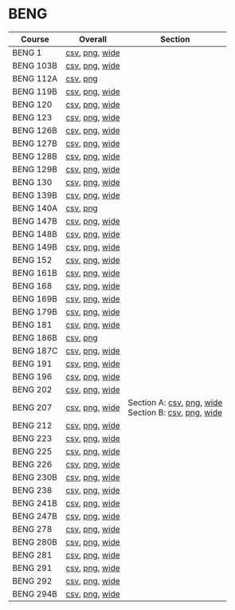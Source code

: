 # BENG

| Course | Overall | Section |
| ------ | ------- | ------- |
| BENG 1 | [csv](https://github.com/UCSD-Historical-Enrollment-Data/2024Winter/blob/main/overall/BENG%201.csv), [png](https://raw.githubusercontent.com/UCSD-Historical-Enrollment-Data/2024Winter/main/plot_overall/BENG%201.png), [wide](https://raw.githubusercontent.com/UCSD-Historical-Enrollment-Data/2024Winter/main/plot_overall_wide/BENG%201.png) |  |
| BENG 103B | [csv](https://github.com/UCSD-Historical-Enrollment-Data/2024Winter/blob/main/overall/BENG%20103B.csv), [png](https://raw.githubusercontent.com/UCSD-Historical-Enrollment-Data/2024Winter/main/plot_overall/BENG%20103B.png), [wide](https://raw.githubusercontent.com/UCSD-Historical-Enrollment-Data/2024Winter/main/plot_overall_wide/BENG%20103B.png) |  |
| BENG 112A | [csv](https://github.com/UCSD-Historical-Enrollment-Data/2024Winter/blob/main/overall/BENG%20112A.csv), [png](https://raw.githubusercontent.com/UCSD-Historical-Enrollment-Data/2024Winter/main/plot_overall/BENG%20112A.png) |  |
| BENG 119B | [csv](https://github.com/UCSD-Historical-Enrollment-Data/2024Winter/blob/main/overall/BENG%20119B.csv), [png](https://raw.githubusercontent.com/UCSD-Historical-Enrollment-Data/2024Winter/main/plot_overall/BENG%20119B.png), [wide](https://raw.githubusercontent.com/UCSD-Historical-Enrollment-Data/2024Winter/main/plot_overall_wide/BENG%20119B.png) |  |
| BENG 120 | [csv](https://github.com/UCSD-Historical-Enrollment-Data/2024Winter/blob/main/overall/BENG%20120.csv), [png](https://raw.githubusercontent.com/UCSD-Historical-Enrollment-Data/2024Winter/main/plot_overall/BENG%20120.png), [wide](https://raw.githubusercontent.com/UCSD-Historical-Enrollment-Data/2024Winter/main/plot_overall_wide/BENG%20120.png) |  |
| BENG 123 | [csv](https://github.com/UCSD-Historical-Enrollment-Data/2024Winter/blob/main/overall/BENG%20123.csv), [png](https://raw.githubusercontent.com/UCSD-Historical-Enrollment-Data/2024Winter/main/plot_overall/BENG%20123.png), [wide](https://raw.githubusercontent.com/UCSD-Historical-Enrollment-Data/2024Winter/main/plot_overall_wide/BENG%20123.png) |  |
| BENG 126B | [csv](https://github.com/UCSD-Historical-Enrollment-Data/2024Winter/blob/main/overall/BENG%20126B.csv), [png](https://raw.githubusercontent.com/UCSD-Historical-Enrollment-Data/2024Winter/main/plot_overall/BENG%20126B.png), [wide](https://raw.githubusercontent.com/UCSD-Historical-Enrollment-Data/2024Winter/main/plot_overall_wide/BENG%20126B.png) |  |
| BENG 127B | [csv](https://github.com/UCSD-Historical-Enrollment-Data/2024Winter/blob/main/overall/BENG%20127B.csv), [png](https://raw.githubusercontent.com/UCSD-Historical-Enrollment-Data/2024Winter/main/plot_overall/BENG%20127B.png), [wide](https://raw.githubusercontent.com/UCSD-Historical-Enrollment-Data/2024Winter/main/plot_overall_wide/BENG%20127B.png) |  |
| BENG 128B | [csv](https://github.com/UCSD-Historical-Enrollment-Data/2024Winter/blob/main/overall/BENG%20128B.csv), [png](https://raw.githubusercontent.com/UCSD-Historical-Enrollment-Data/2024Winter/main/plot_overall/BENG%20128B.png), [wide](https://raw.githubusercontent.com/UCSD-Historical-Enrollment-Data/2024Winter/main/plot_overall_wide/BENG%20128B.png) |  |
| BENG 129B | [csv](https://github.com/UCSD-Historical-Enrollment-Data/2024Winter/blob/main/overall/BENG%20129B.csv), [png](https://raw.githubusercontent.com/UCSD-Historical-Enrollment-Data/2024Winter/main/plot_overall/BENG%20129B.png), [wide](https://raw.githubusercontent.com/UCSD-Historical-Enrollment-Data/2024Winter/main/plot_overall_wide/BENG%20129B.png) |  |
| BENG 130 | [csv](https://github.com/UCSD-Historical-Enrollment-Data/2024Winter/blob/main/overall/BENG%20130.csv), [png](https://raw.githubusercontent.com/UCSD-Historical-Enrollment-Data/2024Winter/main/plot_overall/BENG%20130.png), [wide](https://raw.githubusercontent.com/UCSD-Historical-Enrollment-Data/2024Winter/main/plot_overall_wide/BENG%20130.png) |  |
| BENG 139B | [csv](https://github.com/UCSD-Historical-Enrollment-Data/2024Winter/blob/main/overall/BENG%20139B.csv), [png](https://raw.githubusercontent.com/UCSD-Historical-Enrollment-Data/2024Winter/main/plot_overall/BENG%20139B.png), [wide](https://raw.githubusercontent.com/UCSD-Historical-Enrollment-Data/2024Winter/main/plot_overall_wide/BENG%20139B.png) |  |
| BENG 140A | [csv](https://github.com/UCSD-Historical-Enrollment-Data/2024Winter/blob/main/overall/BENG%20140A.csv), [png](https://raw.githubusercontent.com/UCSD-Historical-Enrollment-Data/2024Winter/main/plot_overall/BENG%20140A.png) |  |
| BENG 147B | [csv](https://github.com/UCSD-Historical-Enrollment-Data/2024Winter/blob/main/overall/BENG%20147B.csv), [png](https://raw.githubusercontent.com/UCSD-Historical-Enrollment-Data/2024Winter/main/plot_overall/BENG%20147B.png), [wide](https://raw.githubusercontent.com/UCSD-Historical-Enrollment-Data/2024Winter/main/plot_overall_wide/BENG%20147B.png) |  |
| BENG 148B | [csv](https://github.com/UCSD-Historical-Enrollment-Data/2024Winter/blob/main/overall/BENG%20148B.csv), [png](https://raw.githubusercontent.com/UCSD-Historical-Enrollment-Data/2024Winter/main/plot_overall/BENG%20148B.png), [wide](https://raw.githubusercontent.com/UCSD-Historical-Enrollment-Data/2024Winter/main/plot_overall_wide/BENG%20148B.png) |  |
| BENG 149B | [csv](https://github.com/UCSD-Historical-Enrollment-Data/2024Winter/blob/main/overall/BENG%20149B.csv), [png](https://raw.githubusercontent.com/UCSD-Historical-Enrollment-Data/2024Winter/main/plot_overall/BENG%20149B.png), [wide](https://raw.githubusercontent.com/UCSD-Historical-Enrollment-Data/2024Winter/main/plot_overall_wide/BENG%20149B.png) |  |
| BENG 152 | [csv](https://github.com/UCSD-Historical-Enrollment-Data/2024Winter/blob/main/overall/BENG%20152.csv), [png](https://raw.githubusercontent.com/UCSD-Historical-Enrollment-Data/2024Winter/main/plot_overall/BENG%20152.png), [wide](https://raw.githubusercontent.com/UCSD-Historical-Enrollment-Data/2024Winter/main/plot_overall_wide/BENG%20152.png) |  |
| BENG 161B | [csv](https://github.com/UCSD-Historical-Enrollment-Data/2024Winter/blob/main/overall/BENG%20161B.csv), [png](https://raw.githubusercontent.com/UCSD-Historical-Enrollment-Data/2024Winter/main/plot_overall/BENG%20161B.png), [wide](https://raw.githubusercontent.com/UCSD-Historical-Enrollment-Data/2024Winter/main/plot_overall_wide/BENG%20161B.png) |  |
| BENG 168 | [csv](https://github.com/UCSD-Historical-Enrollment-Data/2024Winter/blob/main/overall/BENG%20168.csv), [png](https://raw.githubusercontent.com/UCSD-Historical-Enrollment-Data/2024Winter/main/plot_overall/BENG%20168.png), [wide](https://raw.githubusercontent.com/UCSD-Historical-Enrollment-Data/2024Winter/main/plot_overall_wide/BENG%20168.png) |  |
| BENG 169B | [csv](https://github.com/UCSD-Historical-Enrollment-Data/2024Winter/blob/main/overall/BENG%20169B.csv), [png](https://raw.githubusercontent.com/UCSD-Historical-Enrollment-Data/2024Winter/main/plot_overall/BENG%20169B.png), [wide](https://raw.githubusercontent.com/UCSD-Historical-Enrollment-Data/2024Winter/main/plot_overall_wide/BENG%20169B.png) |  |
| BENG 179B | [csv](https://github.com/UCSD-Historical-Enrollment-Data/2024Winter/blob/main/overall/BENG%20179B.csv), [png](https://raw.githubusercontent.com/UCSD-Historical-Enrollment-Data/2024Winter/main/plot_overall/BENG%20179B.png), [wide](https://raw.githubusercontent.com/UCSD-Historical-Enrollment-Data/2024Winter/main/plot_overall_wide/BENG%20179B.png) |  |
| BENG 181 | [csv](https://github.com/UCSD-Historical-Enrollment-Data/2024Winter/blob/main/overall/BENG%20181.csv), [png](https://raw.githubusercontent.com/UCSD-Historical-Enrollment-Data/2024Winter/main/plot_overall/BENG%20181.png), [wide](https://raw.githubusercontent.com/UCSD-Historical-Enrollment-Data/2024Winter/main/plot_overall_wide/BENG%20181.png) |  |
| BENG 186B | [csv](https://github.com/UCSD-Historical-Enrollment-Data/2024Winter/blob/main/overall/BENG%20186B.csv), [png](https://raw.githubusercontent.com/UCSD-Historical-Enrollment-Data/2024Winter/main/plot_overall/BENG%20186B.png) |  |
| BENG 187C | [csv](https://github.com/UCSD-Historical-Enrollment-Data/2024Winter/blob/main/overall/BENG%20187C.csv), [png](https://raw.githubusercontent.com/UCSD-Historical-Enrollment-Data/2024Winter/main/plot_overall/BENG%20187C.png), [wide](https://raw.githubusercontent.com/UCSD-Historical-Enrollment-Data/2024Winter/main/plot_overall_wide/BENG%20187C.png) |  |
| BENG 191 | [csv](https://github.com/UCSD-Historical-Enrollment-Data/2024Winter/blob/main/overall/BENG%20191.csv), [png](https://raw.githubusercontent.com/UCSD-Historical-Enrollment-Data/2024Winter/main/plot_overall/BENG%20191.png), [wide](https://raw.githubusercontent.com/UCSD-Historical-Enrollment-Data/2024Winter/main/plot_overall_wide/BENG%20191.png) |  |
| BENG 196 | [csv](https://github.com/UCSD-Historical-Enrollment-Data/2024Winter/blob/main/overall/BENG%20196.csv), [png](https://raw.githubusercontent.com/UCSD-Historical-Enrollment-Data/2024Winter/main/plot_overall/BENG%20196.png), [wide](https://raw.githubusercontent.com/UCSD-Historical-Enrollment-Data/2024Winter/main/plot_overall_wide/BENG%20196.png) |  |
| BENG 202 | [csv](https://github.com/UCSD-Historical-Enrollment-Data/2024Winter/blob/main/overall/BENG%20202.csv), [png](https://raw.githubusercontent.com/UCSD-Historical-Enrollment-Data/2024Winter/main/plot_overall/BENG%20202.png), [wide](https://raw.githubusercontent.com/UCSD-Historical-Enrollment-Data/2024Winter/main/plot_overall_wide/BENG%20202.png) |  |
| BENG 207 | [csv](https://github.com/UCSD-Historical-Enrollment-Data/2024Winter/blob/main/overall/BENG%20207.csv), [png](https://raw.githubusercontent.com/UCSD-Historical-Enrollment-Data/2024Winter/main/plot_overall/BENG%20207.png), [wide](https://raw.githubusercontent.com/UCSD-Historical-Enrollment-Data/2024Winter/main/plot_overall_wide/BENG%20207.png) | Section A: [csv](https://github.com/UCSD-Historical-Enrollment-Data/2024Winter/blob/main/section/BENG%20207_A.csv), [png](https://raw.githubusercontent.com/UCSD-Historical-Enrollment-Data/2024Winter/main/plot_section/BENG%20207_A.png), [wide](https://raw.githubusercontent.com/UCSD-Historical-Enrollment-Data/2024Winter/main/plot_section_wide/BENG%20207_A.png)<br>Section B: [csv](https://github.com/UCSD-Historical-Enrollment-Data/2024Winter/blob/main/section/BENG%20207_B.csv), [png](https://raw.githubusercontent.com/UCSD-Historical-Enrollment-Data/2024Winter/main/plot_section/BENG%20207_B.png), [wide](https://raw.githubusercontent.com/UCSD-Historical-Enrollment-Data/2024Winter/main/plot_section_wide/BENG%20207_B.png) |
| BENG 212 | [csv](https://github.com/UCSD-Historical-Enrollment-Data/2024Winter/blob/main/overall/BENG%20212.csv), [png](https://raw.githubusercontent.com/UCSD-Historical-Enrollment-Data/2024Winter/main/plot_overall/BENG%20212.png), [wide](https://raw.githubusercontent.com/UCSD-Historical-Enrollment-Data/2024Winter/main/plot_overall_wide/BENG%20212.png) |  |
| BENG 223 | [csv](https://github.com/UCSD-Historical-Enrollment-Data/2024Winter/blob/main/overall/BENG%20223.csv), [png](https://raw.githubusercontent.com/UCSD-Historical-Enrollment-Data/2024Winter/main/plot_overall/BENG%20223.png), [wide](https://raw.githubusercontent.com/UCSD-Historical-Enrollment-Data/2024Winter/main/plot_overall_wide/BENG%20223.png) |  |
| BENG 225 | [csv](https://github.com/UCSD-Historical-Enrollment-Data/2024Winter/blob/main/overall/BENG%20225.csv), [png](https://raw.githubusercontent.com/UCSD-Historical-Enrollment-Data/2024Winter/main/plot_overall/BENG%20225.png), [wide](https://raw.githubusercontent.com/UCSD-Historical-Enrollment-Data/2024Winter/main/plot_overall_wide/BENG%20225.png) |  |
| BENG 226 | [csv](https://github.com/UCSD-Historical-Enrollment-Data/2024Winter/blob/main/overall/BENG%20226.csv), [png](https://raw.githubusercontent.com/UCSD-Historical-Enrollment-Data/2024Winter/main/plot_overall/BENG%20226.png), [wide](https://raw.githubusercontent.com/UCSD-Historical-Enrollment-Data/2024Winter/main/plot_overall_wide/BENG%20226.png) |  |
| BENG 230B | [csv](https://github.com/UCSD-Historical-Enrollment-Data/2024Winter/blob/main/overall/BENG%20230B.csv), [png](https://raw.githubusercontent.com/UCSD-Historical-Enrollment-Data/2024Winter/main/plot_overall/BENG%20230B.png), [wide](https://raw.githubusercontent.com/UCSD-Historical-Enrollment-Data/2024Winter/main/plot_overall_wide/BENG%20230B.png) |  |
| BENG 238 | [csv](https://github.com/UCSD-Historical-Enrollment-Data/2024Winter/blob/main/overall/BENG%20238.csv), [png](https://raw.githubusercontent.com/UCSD-Historical-Enrollment-Data/2024Winter/main/plot_overall/BENG%20238.png), [wide](https://raw.githubusercontent.com/UCSD-Historical-Enrollment-Data/2024Winter/main/plot_overall_wide/BENG%20238.png) |  |
| BENG 241B | [csv](https://github.com/UCSD-Historical-Enrollment-Data/2024Winter/blob/main/overall/BENG%20241B.csv), [png](https://raw.githubusercontent.com/UCSD-Historical-Enrollment-Data/2024Winter/main/plot_overall/BENG%20241B.png), [wide](https://raw.githubusercontent.com/UCSD-Historical-Enrollment-Data/2024Winter/main/plot_overall_wide/BENG%20241B.png) |  |
| BENG 247B | [csv](https://github.com/UCSD-Historical-Enrollment-Data/2024Winter/blob/main/overall/BENG%20247B.csv), [png](https://raw.githubusercontent.com/UCSD-Historical-Enrollment-Data/2024Winter/main/plot_overall/BENG%20247B.png), [wide](https://raw.githubusercontent.com/UCSD-Historical-Enrollment-Data/2024Winter/main/plot_overall_wide/BENG%20247B.png) |  |
| BENG 278 | [csv](https://github.com/UCSD-Historical-Enrollment-Data/2024Winter/blob/main/overall/BENG%20278.csv), [png](https://raw.githubusercontent.com/UCSD-Historical-Enrollment-Data/2024Winter/main/plot_overall/BENG%20278.png), [wide](https://raw.githubusercontent.com/UCSD-Historical-Enrollment-Data/2024Winter/main/plot_overall_wide/BENG%20278.png) |  |
| BENG 280B | [csv](https://github.com/UCSD-Historical-Enrollment-Data/2024Winter/blob/main/overall/BENG%20280B.csv), [png](https://raw.githubusercontent.com/UCSD-Historical-Enrollment-Data/2024Winter/main/plot_overall/BENG%20280B.png), [wide](https://raw.githubusercontent.com/UCSD-Historical-Enrollment-Data/2024Winter/main/plot_overall_wide/BENG%20280B.png) |  |
| BENG 281 | [csv](https://github.com/UCSD-Historical-Enrollment-Data/2024Winter/blob/main/overall/BENG%20281.csv), [png](https://raw.githubusercontent.com/UCSD-Historical-Enrollment-Data/2024Winter/main/plot_overall/BENG%20281.png), [wide](https://raw.githubusercontent.com/UCSD-Historical-Enrollment-Data/2024Winter/main/plot_overall_wide/BENG%20281.png) |  |
| BENG 291 | [csv](https://github.com/UCSD-Historical-Enrollment-Data/2024Winter/blob/main/overall/BENG%20291.csv), [png](https://raw.githubusercontent.com/UCSD-Historical-Enrollment-Data/2024Winter/main/plot_overall/BENG%20291.png), [wide](https://raw.githubusercontent.com/UCSD-Historical-Enrollment-Data/2024Winter/main/plot_overall_wide/BENG%20291.png) |  |
| BENG 292 | [csv](https://github.com/UCSD-Historical-Enrollment-Data/2024Winter/blob/main/overall/BENG%20292.csv), [png](https://raw.githubusercontent.com/UCSD-Historical-Enrollment-Data/2024Winter/main/plot_overall/BENG%20292.png), [wide](https://raw.githubusercontent.com/UCSD-Historical-Enrollment-Data/2024Winter/main/plot_overall_wide/BENG%20292.png) |  |
| BENG 294B | [csv](https://github.com/UCSD-Historical-Enrollment-Data/2024Winter/blob/main/overall/BENG%20294B.csv), [png](https://raw.githubusercontent.com/UCSD-Historical-Enrollment-Data/2024Winter/main/plot_overall/BENG%20294B.png), [wide](https://raw.githubusercontent.com/UCSD-Historical-Enrollment-Data/2024Winter/main/plot_overall_wide/BENG%20294B.png) |  |
